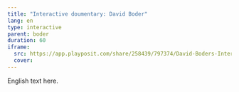 ```yaml
---
title: "Interactive doumentary: David Boder"
lang: en
type: interactive
parent: boder
duration: 60
iframe:
  src: https://app.playposit.com/share/258439/797374/David-Boders-Interview-collection
  cover:
---
```


English text here.

<!-- more -->
